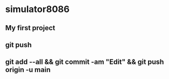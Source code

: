 # simulator8086
## My first project

## git push
## git add --all && git commit -am "Edit" && git push origin -u main

